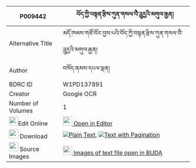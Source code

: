 |P009442|བོད་ཀྱི་བསྟན་རྩིས་ཀུན་གསལ་བཻ་ཌཱུརྱའི་མགུལ་རྒྱན། 
| --- | --- 
|Alternative Title |མདོ་ཁམས་གཙོ་བོར་བྱས་པའི་བོད་ཀྱི་བསྟན་རྩིས་ཀུན་གསལ་བཻ་ཌཱུརྱའི་མགུལ་རྒྱན།
|Author| བསོད་ནམས་དཔལ་ལྡན།
|BDRC ID | W1PD137891
|Creator | Google OCR
|Number of Volumes| 1
|<img width="25" src="https://img.icons8.com/color/25/000000/edit-property.png">Edit Online| [<img width="25" src="https://avatars.githubusercontent.com/u/45091458?s=200&v=4"> Open in Editor](http://editor.openpecha.org/P009442)
|<img width="25" src="https://img.icons8.com/fluent/48/000000/download-2.png"/>  Download | [![](https://img.icons8.com/color/20/000000/txt.png)Plain Text](https://github.com/Openpecha/P009442/releases/download/v2/bo_kyi_tentsi_kunsal_bai_durye_plain_P009442.zip), [![](https://img.icons8.com/color/20/000000/txt.png)Text with Pagination](https://github.com/Openpecha/P009442/releases/download/v2/bo_kyi_tentsi_kunsal_bai_durye_pages_P009442.zip)
|<img width="25" src="https://img.icons8.com/plasticine/100/000000/pictures-folder.png"/>  Source Images | [<img width="25" src="https://library.bdrc.io/icons/BUDA-small.svg"> Images of text file open in BUDA](https://library.bdrc.io/show/bdr:W1PD137891)